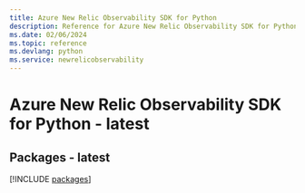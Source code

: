 ```yaml
---
title: Azure New Relic Observability SDK for Python
description: Reference for Azure New Relic Observability SDK for Python
ms.date: 02/06/2024
ms.topic: reference
ms.devlang: python
ms.service: newrelicobservability
---
```

# Azure New Relic Observability SDK for Python - latest
## Packages - latest
[!INCLUDE [packages](new-relic-observability-index.md)]